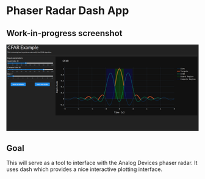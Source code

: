 # Phaser Radar Dash App
## Work-in-progress screenshot
![WIP Website Screenshot](./images/phaser_website_2023-03-02.png)
## Goal
This will serve as a tool to interface with the Analog Devices phaser radar.
It uses dash which provides a nice interactive plotting interface.